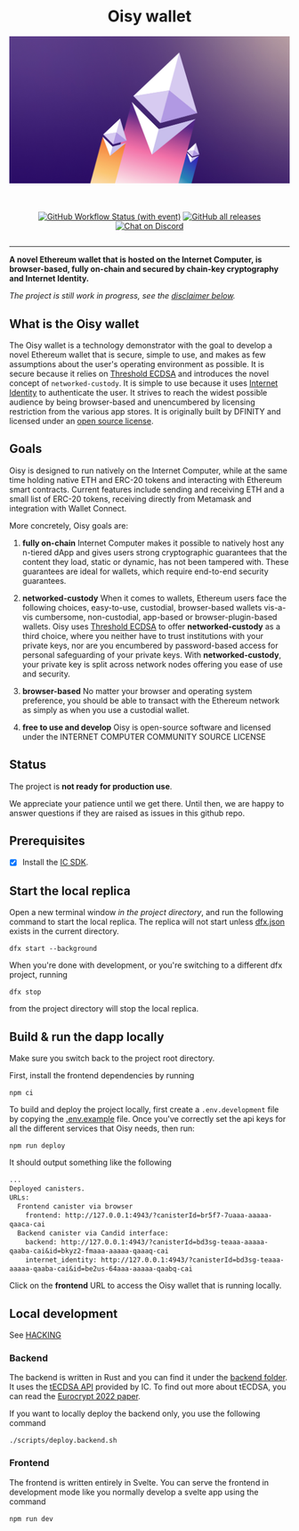 <div align="center" style="display:flex;flex-direction:column;">
  <h1>Oisy wallet</h1>

  <a href="https://tewsx-xaaaa-aaaad-aadia-cai.icp0.io/">
    <img src="./src/frontend/static/images/meta-share.jpg" alt="NNS Dapp logo" role="presentation"/>
  </a>

<br/>
<br/>

[![GitHub Workflow Status (with event)](https://img.shields.io/github/actions/workflow/status/dfinity/ic-eth-wallet/build.yml?logo=github&label=Build%20and%20test)](https://github.com/dfinity/ic-eth-wallet/actions/workflows/build.yml)
<a href="https://github.com/dfinity/ic-eth-wallet/releases"><img src="https://img.shields.io/github/downloads/dfinity/ic-eth-wallet/total?label=downloads&logo=github" alt="GitHub all releases"></a>
[![Chat on Discord](https://img.shields.io/badge/chat-Discord-lightgrey?logo=Discord&style=flat-square)](https://discord.gg/E9FxceAg2j)

</div>

---

**A novel Ethereum wallet that is hosted on the Internet Computer, is browser-based, fully on-chain and secured by chain-key cryptography and Internet Identity.**

*The project is still work in progress, see the [disclaimer below](#status).*

## What is the Oisy wallet

The Oisy wallet is a technology demonstrator with the goal to develop a novel Ethereum wallet that is secure, simple to use, and makes as few assumptions about the user's operating environment as possible. It is secure because it relies on [Threshold ECDSA](https://internetcomputer.org/docs/current/developer-docs/integrations/t-ecdsa/) and introduces the novel concept of `networked-custody`. It is simple to use because it uses [Internet Identity](https://internetcomputer.org/internet-identity) to authenticate the user. It strives to reach the widest possible audience by being browser-based and unencumbered by licensing restriction from the various app stores. It is originally built by DFINITY and licensed under an [open source license](LICENSE).

## Goals

Oisy is designed to run natively on the Internet Computer, while at the same time holding native ETH and ERC-20 tokens and interacting with Ethereum smart contracts. Current features include sending and receiving ETH and a small list of ERC-20 tokens, receiving directly from Metamask and integration with Wallet Connect.

More concretely, Oisy goals are:

1. **fully on-chain** Internet Computer makes it possible to natively host any n-tiered dApp and gives users strong cryptographic guarantees that the content they load, static or dynamic, has not been tampered with. These guarantees are ideal for wallets, which require end-to-end security guarantees.

2. **networked-custody** When it comes to wallets, Ethereum users face the following choices, easy-to-use, custodial, browser-based wallets vis-a-vis cumbersome, non-custodial, app-based or browser-plugin-based wallets. Oisy uses [Threshold ECDSA](https://internetcomputer.org/docs/current/developer-docs/integrations/t-ecdsa/) to offer **networked-custody** as a third choice, where you neither have to trust institutions with your private keys, nor are you encumbered by password-based access for personal safeguarding of your private keys. With **networked-custody**, your private key is split across network nodes offering you ease of use and security.

3. **browser-based** No matter your browser and operating system preference, you should be able to transact with the Ethereum network as simply as when you use a custodial wallet.

4. **free to use and develop** Oisy is open-source software and licensed under the INTERNET COMPUTER COMMUNITY SOURCE LICENSE

## Status

The project is **not ready for production use**.

We appreciate your patience until we get there. Until then, we are happy to answer questions if they are raised as issues in this github repo.


## Prerequisites
-   [x] Install the [IC SDK](https://internetcomputer.org/docs/current/developer-docs/setup/install/index.mdx).


## Start the local replica

Open a new terminal window _in the project directory_, and run the following command to start the local replica. The replica will not start unless [dfx.json](dfx.json) exists in the current directory.

```
dfx start --background
```

When you're done with development, or you're switching to a different dfx project, running

```
dfx stop
```

from the project directory will stop the local replica.

## Build & run the dapp locally

Make sure you switch back to the project root directory.

First, install the frontend dependencies by running

```
npm ci
```

To build and deploy the project locally, first create a `.env.development` file by copying the [.env.example](.env.example) file. Once you've correctly set the api keys for all the different services that Oisy needs, then run:
```
npm run deploy
```

It should output something like the following
```
...
Deployed canisters.
URLs:
  Frontend canister via browser
    frontend: http://127.0.0.1:4943/?canisterId=br5f7-7uaaa-aaaaa-qaaca-cai
  Backend canister via Candid interface:
    backend: http://127.0.0.1:4943/?canisterId=bd3sg-teaaa-aaaaa-qaaba-cai&id=bkyz2-fmaaa-aaaaa-qaaaq-cai
    internet_identity: http://127.0.0.1:4943/?canisterId=bd3sg-teaaa-aaaaa-qaaba-cai&id=be2us-64aaa-aaaaa-qaabq-cai
```

Click on the __frontend__ URL to access the Oisy wallet that is running locally.


## Local development

See [HACKING](HACKING.md)

### Backend
The backend is written in Rust and you can find it under the [backend folder](src/backend/). It uses the [tECDSA API](https://internetcomputer.org/docs/current/developer-docs/integrations/t-ecdsa/t-ecdsa-how-it-works) provided by IC. To find out more about tECDSA, you can read the [Eurocrypt 2022 paper](https://eprint.iacr.org/2021/1330.pdf).

If you want to locally deploy the backend only, you use the following command
```
./scripts/deploy.backend.sh
```

### Frontend
The frontend is written entirely in Svelte. You can serve the frontend in development mode like you normally develop a svelte app using the command

```
npm run dev
```
